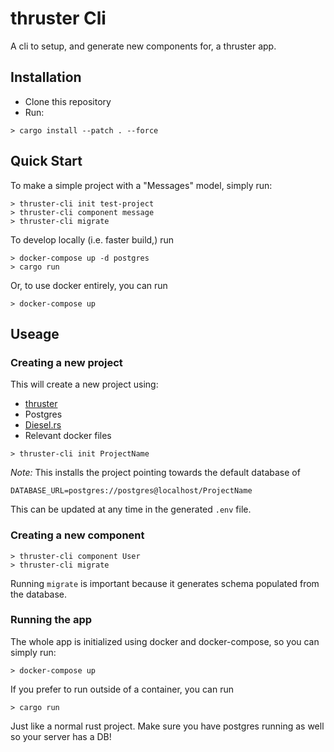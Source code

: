 # thruster Cli

A cli to setup, and generate new components for, a thruster app.

## Installation

- Clone this repository
- Run:
```
> cargo install --patch . --force
```

## Quick Start

To make a simple project with a "Messages" model, simply run:

```
> thruster-cli init test-project
> thruster-cli component message
> thruster-cli migrate
```

To develop locally (i.e. faster build,) run

```
> docker-compose up -d postgres
> cargo run
```

Or, to use docker entirely, you can run

```
> docker-compose up
```

## Useage

### Creating a new project

This will create a new project using:
- [thruster](https://github.com/trezm/thruster)
- Postgres
- [Diesel.rs](http://diesel.rs/)
- Relevant docker files

```
> thruster-cli init ProjectName
```

*Note:* This installs the project pointing towards the default database of

```
DATABASE_URL=postgres://postgres@localhost/ProjectName
```

This can be updated at any time in the generated `.env` file.

### Creating a new component

```
> thruster-cli component User
> thruster-cli migrate
```

Running `migrate` is important because it generates schema populated from the database.

### Running the app

The whole app is initialized using docker and docker-compose, so you can simply run:
```
> docker-compose up
```

If you prefer to run outside of a container, you can run
```
> cargo run
```

Just like a normal rust project. Make sure you have postgres running as well so your server has a DB!
